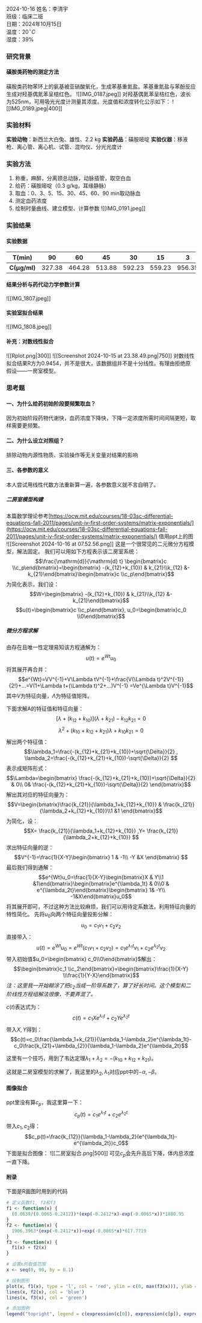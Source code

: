 2024-10-16
姓名：李清宇   
班级：临床二班  
日期：2024年10月15日  
温度：$20^\circ C$   
湿度：$39\%$
### 研究背景
#### 磺胺类药物的测定方法
磺胺类药物苯环上的氨基被亚硝酸氧化，生成苯基重氮盐。苯基重氮盐与苯酚反应生成对羟基偶氮苯呈桔红色。
![[IMG_0187.jpeg]]
对羟基偶氮苯呈桔红色，波长为525nm，可用吸光光度计测量其浓度。光度值和浓度转化公示如下：
![[IMG_0189.jpeg|400]]
### 实验材料
**实验动物**：新西兰大白兔、雄性、2.2 kg
**实验药品**：磺胺嘧啶
**实验仪器**：移液枪、离心管、离心机、试管、混均仪、分光光度计
### 实验方法
1. 称重，麻醉，分离颈总动脉，动脉插管，取空白血
2. 给药：磺胺嘧啶（0.3 g/kg，耳缘静脉）
3. 取血：0、3、5、15、30、45、60、90 min取动脉血
4. 测定血药浓度
5. 绘制时量曲线、建立模型、计算参数
![[IMG_0191.jpeg]]
### 实验结果
#### 实验数据

| T(min)       | 90     | 60     | 45     | 30     | 15     | 3      | 0       |
| ------------ | ------ | ------ | ------ | ------ | ------ | ------ | ------- |
| **C(μg/ml)** | 327.38 | 464.28 | 513.88 | 592.23 | 559.23 | 956.35 | 1880.95 |

#### 结果分析与药代动力学参数计算
![[IMG_1807.jpeg]]
#### 实验室拟合结果
![[IMG_1808.jpeg]]
#### 补充：对数线性拟合
![[Rplot.png|300]]
![[Screenshot 2024-10-15 at 23.38.49.png|750]]
对数线性拟合结果R方为0.9454，并不是很大，该数据组并不是十分线性。有理由拒绝原假设——一房室模型。
### 思考题
#### 一、为什么给药初始阶段要频繁取血？
因为初始阶段药物代谢快，血药浓度下降快，下降一定浓度所需时间间隔更短，取样需要更频繁。
#### 二、为什么设立对照组？
排除动物内源性物质、实验操作等无关变量对结果的影响
#### 三、各参数的意义
本人尝试用线性代数方法重新算一遍，各参数意义就不言自明了。
##### 二房室模型构建
本篇数学理论参考[https://ocw.mit.edu/courses/18-03sc-differential-equations-fall-2011/pages/unit-iv-first-order-systems/matrix-exponentials/](https://ocw.mit.edu/courses/18-03sc-differential-equations-fall-2011/pages/unit-iv-first-order-systems/matrix-exponentials/)
借用ppt上的图
![[Screenshot 2024-10-16 at 07.52.56.png]]
这是一个很常见的二元微分方程模型，解法固定。
我们可以用如下方程表示该二房室系统：
$$\frac{\mathrm{d}}{\mathrm{d} t} \begin{bmatrix}c \\c_p\end{bmatrix}=\begin{bmatrix} -(k_{12}+k_{10}) & k_{21}\\k_{12}  &-k_{21}\end{bmatrix}\begin{bmatrix}c \\c_p\end{bmatrix}$$
为简化表示，我们设：
$$W=\begin{bmatrix} -(k_{12}+k_{10}) & k_{21}\\k_{12}  &-k_{21}\end{bmatrix}$$
$$u(t)=\begin{bmatrix}c \\c_p\end{bmatrix}, u_0=\begin{bmatrix}c_0 \\0\end{bmatrix}$$
##### 微分方程求解
由存在且唯一性定理易知该方程通解为：$$u(t)=e^{Wt}u_0$$
将其展开再合并：$$e^{Wt}=VV^{-1}+V\Lambda tV^{-1}+\frac{V(\Lambda t)^2V^{-1}}{2!}+...=V(1+\Lambda t+(\Lambda t)^2+...)V^{-1} =Ve^{\Lambda t}V^{-1}$$
其中$V$为特征向量，$\Lambda$为特征值矩阵。

下面求解A的特征值和特征向量：$$[\lambda +(k_{12}+k_{10})](\lambda +k_{21})-k_{12}k_{21}=0$$$$\lambda^2+(k_{10}+k_{12}+k_{21})\lambda+k_{10}k_{21}=0$$
解出两个特征值：$$\lambda_1=\frac{-(k_{12}+k_{21}+k_{10})+\sqrt{\Delta}}{2} , \lambda_2=\frac{-(k_{12}+k_{21}+k_{10})-\sqrt{\Delta}}{2} $$
表示成矩阵形式：$$\Lambda=\begin{bmatrix} \frac{-(k_{12}+k_{21}+k_{10})+\sqrt{\Delta}}{2}
  & 0\\
  0& \frac{-(k_{12}+k_{21}+k_{10})-\sqrt{\Delta}}{2} 
\end{bmatrix}$$
解出其对应的特征向量为：$$V=\begin{bmatrix}\frac{k_{21}}{\lambda_1+k_{12}+k_{10}} 
  & \frac{k_{21}}{\lambda_2+k_{12}+k_{10}}\\1
  &1
\end{bmatrix}$$
为简化，设：$$X= \frac{k_{21}}{\lambda_1+k_{12}+k_{10}} ,Y= \frac{k_{21}}{\lambda_2+k_{12}+k_{10}} $$
求出特征向量的逆：$$V^{-1}=\frac{1}{X-Y}\begin{bmatrix}
 1 & -1\\
 -Y &X
\end{bmatrix} $$
最后我们得到通解：$$e^{Wt}u_0=\frac{1}{X-Y}\begin{bmatrix}X  & Y\\1  &1\end{bmatrix}\begin{bmatrix}e^{\lambda_1t}  & 0\\0  & e^{\lambda_2t}\end{bmatrix}\begin{bmatrix}  1& -Y\\  -1&X\end{bmatrix}u_0$$
将其展开即可，不过这种方法比较麻烦，我们可以用待定系数法，利用特征向量的特性简化。
先将$u_0$向两个特征向量投影分解：$$u_0=c_1v_1+c_2v_2$$
直接带入：$$u(t)=e^{Wt}u_0=e^{Wt}(c_1v_1+c_2v_2)=c_1e^{\lambda_1t}v_1+c_2e^{\lambda_2t}v_2$$
带入初始值$u_0=\begin{bmatrix} c_0\\0\end{bmatrix}$解出：$$\begin{bmatrix}c_1 \\c_2\end{bmatrix}=\begin{bmatrix}\frac{1}{X-Y}  \\\frac{1}{Y-X}\end{bmatrix}$$
*注：这里我一开始糊涂了把$c_2$当成一阶导系数了，算了好长时间。这个模型和二阶线性方程组解法很像，不要弄混了。*

$c(t)$表达式为：
$$c(t)=c_1Xe^{\lambda_1t}+c_2Ye^{\lambda_2t}$$
带入$X,Y$得到：
$$c(t)=c_0\frac{\lambda_1+k_{21}}{\lambda_1-\lambda_2}e^{\lambda_1t}-c_0\frac{k_{21}+\lambda_{2}}{\lambda_1-\lambda_2}e^{\lambda_2t}$$

这里有一个技巧，用到了韦达定理$\lambda_1+\lambda_2=-(k_{10}+k_{12}+k_{21})$。

这就是二房室模型的求解了，我这里的$\lambda_2,\lambda_1$对应ppt中的$-\alpha,-\beta$。
#### 图像拟合
ppt里没有算$c_p$，我这里算一下：$$c_p(t)=c_1e^{\lambda_1t}+c_2e^{\lambda_2t}$$
带入$c_1,c_2$得：$$c_p(t)=\frac{k_{12}}{\lambda_1-\lambda_2}(e^{\lambda_1t}-e^{\lambda_2t})c_0$$
下面是拟合图像：
![[二房室拟合.png|500]]
可见$c_p$会先升高后下降，体内总浓度一直下降。

#### 附录
下面是R画图时用到的代码
```R
# 定义函数f1, f2和f3
f1 <- function(x) {
  (0.0639/(0.0065-0.2412))*(exp(-0.2412*x)-exp(-0.0065*x))*1880.95
}
f2 <- function(x) {
  1906.3963*(exp(-0.2412*x))+exp(-0.0065*x)*617.7719
}
f3 <- function(x) {
  f1(x) + f2(x)
}

# 设置x的取值范围
x <- seq(0, 90, by = 0.1)

# 绘制图形
plot(x, f1(x), type = 'l', col = 'red', ylim = c(0, max(f3(x))), ylab = "C(ug/ml)", xlab = "T(min)", main = "Two-Chamber Fitting")
lines(x, f2(x), col = 'blue')
lines(x, f3(x), col = 'green')

# 添加图例
legend("topright", legend = c(expression(c[0]), expression(c[p]), expression(c[0] + c[p])), col = c("red", "blue", "green"), lty = 1)
```
